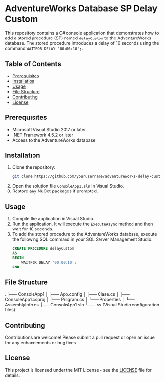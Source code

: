 # AdventureWorks Database SP Delay Custom

This repository contains a C# console application that demonstrates how to add a stored procedure (SP) named `delayCustom` to the AdventureWorks database. The stored procedure introduces a delay of 10 seconds using the command `WAITFOR DELAY '00:00:10';`.

## Table of Contents
- [Prerequisites](#prerequisites)
- [Installation](#installation)
- [Usage](#usage)
- [File Structure](#file-structure)
- [Contributing](#contributing)
- [License](#license)

## Prerequisites

- Microsoft Visual Studio 2017 or later
- .NET Framework 4.5.2 or later
- Access to the AdventureWorks database

## Installation

1. Clone the repository:
   ```bash
   git clone https://github.com/yourusername/adventureworks-delay-custom.git
   ```
2. Open the solution file `ConsoleApp1.sln` in Visual Studio.
3. Restore any NuGet packages if prompted.

## Usage

1. Compile the application in Visual Studio.
2. Run the application. It will execute the `ExecuteAsync` method and then wait for 10 seconds.
3. To add the stored procedure to the AdventureWorks database, execute the following SQL command in your SQL Server Management Studio:
   ```sql
   CREATE PROCEDURE delayCustom
   AS
   BEGIN
       WAITFOR DELAY '00:00:10';
   END
   ```

## File Structure

.
├── ConsoleApp1
│   ├── App.config
│   ├── Clase.cs
│   ├── ConsoleApp1.csproj
│   ├── Program.cs
│   └── Properties
│       └── AssemblyInfo.cs
├── ConsoleApp1.sln
└── .vs (Visual Studio configuration files)

## Contributing

Contributions are welcome! Please submit a pull request or open an issue for any enhancements or bug fixes.

## License

This project is licensed under the MIT License - see the [LICENSE](LICENSE) file for details.
